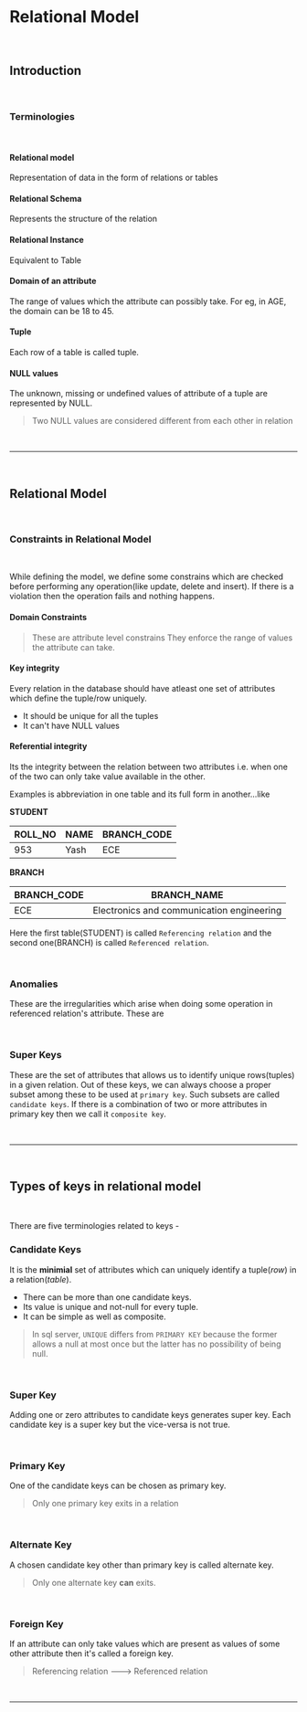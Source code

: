 # Relational Model
<br>

## Introduction
<br>

### Terminologies
<br>

#### Relational model
Representation of data in the form of relations or tables

#### Relational Schema
Represents the structure of the relation

#### Relational Instance
Equivalent to Table

#### Domain of an attribute
The range of values which the attribute can possibly take. For eg, in AGE, the domain can be 18 to 45.

#### Tuple
Each row of a table is called tuple.

#### NULL values
The unknown, missing or undefined values of attribute of a tuple are represented by NULL.
> Two NULL values are considered different from each other in relation

<br>

---
<br>

## Relational Model
<br>

### Constraints in Relational Model
<br>

While defining the model, we define some constrains which are checked before performing any operation(like update, delete and insert). If there is a violation then the operation fails and nothing happens.

#### Domain Constraints
 > These are attribute level constrains
 They enforce the range of values the attribute can take.

#### Key integrity
Every relation in the database should have atleast one set of attributes which define the tuple/row uniquely.

+ It should be unique for all the tuples
+ It can't have NULL values

#### Referential integrity
Its the integrity between the relation between two attributes i.e. when one of the two can only take value available in the other.

Examples is abbreviation in one table and its full form in another...like
<br>

**STUDENT**

ROLL_NO | NAME | BRANCH_CODE
--- | --- | ---
953 | Yash | ECE

**BRANCH**

BRANCH_CODE | BRANCH_NAME
--- | ---
ECE | Electronics and communication engineering

Here the first table(STUDENT) is called `Referencing relation` and the second one(BRANCH) is called `Referenced relation`.

<br>

### Anomalies

These are the irregularities which arise when doing some operation in referenced relation's attribute. These are 

<br>

### Super Keys
These are the set of attributes that allows us to identify unique rows(tuples) in a given relation. Out of these keys, we can always choose a proper subset among these to be used at `primary key`. Such subsets are called `candidate keys`. If there is a combination of two or more attributes in primary key then we call it `composite key`.


<br>

---
<br>

## Types of keys in relational model
<br>

There are five terminologies related to keys - 

### Candidate Keys

It is the **minimial** set of attributes which can uniquely identify a tuple(*row*) in a relation(*table*).
+ There can be more than one candidate keys.
+ Its value is unique and not-null for every tuple.
+ It can be simple as well as composite.

> In sql server, `UNIQUE` differs from `PRIMARY KEY` because the former allows a null at most once but the latter has no possibility of being null.
<br>

### Super Key

Adding one or zero attributes to candidate keys generates super key. Each candidate key is a super key but the vice-versa is not true.

<br>

### Primary Key

One of the candidate keys can be chosen as primary key.
> Only one primary key exits in a relation

<br>

### Alternate Key

A chosen candidate key other than primary key is called alternate key.
> Only one alternate key **can** exits.

<br>

### Foreign Key

If an attribute can only take values which are present as values of some other attribute then it's called a foreign key.

> Referencing relation ---> Referenced relation

<br>

---
<br>

## 






